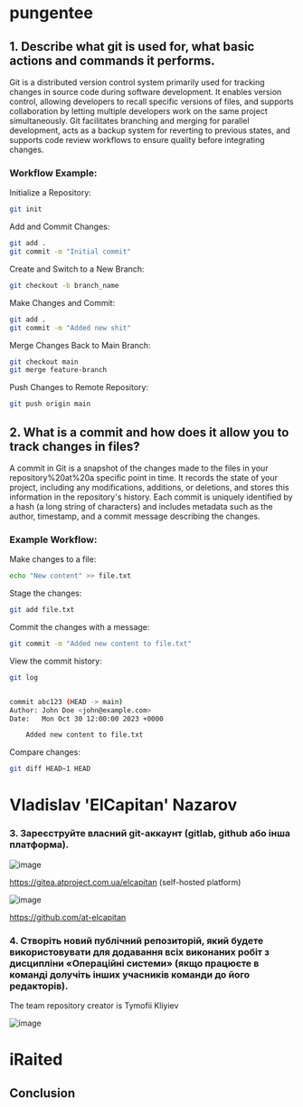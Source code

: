 
# pungentee

## 1. Describe what git is used for, what basic actions and commands it performs.

Git is a distributed version control system primarily used for tracking changes in source code during software development. It enables version control, allowing developers to recall specific versions of files, and supports collaboration by letting multiple developers work on the same project simultaneously. Git facilitates branching and merging for parallel development, acts as a backup system for reverting to previous states, and supports code review workflows to ensure quality before integrating changes.

### Workflow Example:

Initialize a Repository:

```bash
git init
```

Add and Commit Changes:

```bash
git add .
git commit -m "Initial commit"
```

Create and Switch to a New Branch:

```bash
git checkout -b branch_name
```

Make Changes and Commit:

```bash
git add .
git commit -m "Added new shit"
```

Merge Changes Back to Main Branch:

```bash
git checkout main
git merge feature-branch
```

Push Changes to Remote Repository:

```bash
git push origin main
```

## 2. What is a commit and how does it allow you to track changes in files?

A commit in Git is a snapshot of the changes made to the files in your repository%20at%20a specific point in time. It records the state of your project, including any modifications, additions, or deletions, and stores this information in the repository's history. Each commit is uniquely identified by a hash (a long string of characters) and includes metadata such as the author, timestamp, and a commit message describing the changes.

### Example Workflow:

Make changes to a file:

```bash
echo "New content" >> file.txt
```

Stage the changes:

```bash
git add file.txt
```

Commit the changes with a message:

```bash
git commit -m "Added new content to file.txt"
```

View the commit history:

```bash
git log


commit abc123 (HEAD -> main)
Author: John Doe <john@example.com>
Date:   Mon Oct 30 12:00:00 2023 +0000

    Added new content to file.txt
```

Compare changes:

```bash
git diff HEAD~1 HEAD
```

# Vladislav 'ElCapitan' Nazarov

### 3. Зареєструйте власний git-аккаунт (gitlab, github або інша платформа).

![image](https://github.com/user-attachments/assets/91e0fe8d-9e25-4506-a9ec-dfbb4270731e)

https://gitea.atproject.com.ua/elcapitan (self-hosted platform)

![image](https://github.com/user-attachments/assets/57721c94-bb39-48f9-88f8-ed9cb1c39536)

https://github.com/at-elcapitan

### 4. Створіть новий публічний репозиторій, який будете використовувати для додавання всіх виконаних робіт з дисципліни «Операційні системи» (якщо працюєте в команді долучіть інших учасників команди до його редакторів).

The team repository creator is Tymofii Kliyiev

![image](https://github.com/user-attachments/assets/59112b7e-53bb-4716-b732-7b2768b79ebc)

# iRaited

## Conclusion

